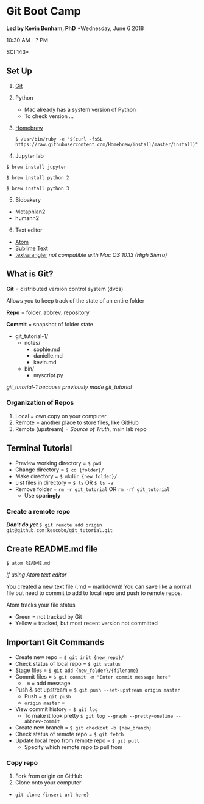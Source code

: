 # Git Boot Camp
**Led by Kevin Bonham, PhD**
*Wednesday, June 6 2018

10:30 AM - ? PM

SCI 143*

## Set Up

1. [Git](https://git-scm.com/)
2. Python
    * Mac already has a system version of Python
    * To check version ...
3. [Homebrew](brew.sh)

    `$ /usr/bin/ruby -e "$(curl -fsSL https://raw.githubusercontent.com/Homebrew/install/master/install)"`

4. Jupyter lab

  `$ brew install jupyter`

  `$ brew install python 2`

  `$ brew install python 3`

5. Biobakery
  * Metaphlan2
  * humann2
6. Text editor
  * [Atom](https://atom.io/)
  * [Sublime Text](https://www.sublimetext.com/)
  * [textwrangler](https://www.barebones.com/products/textwrangler/download.html) *not compatible with Mac OS 10.13 (High Sierra)*


## What is Git?
 **Git** = distributed version control system (dvcs)

 Allows you to keep track of the state of an entire folder

 **Repo** = folder, abbrev. repository

 **Commit** = snapshot of folder state

* git_tutorial-1/
  * notes/
    * sophie.md
    * danielle.md
    * kevin.md
  * bin/
    * myscript.py

_git_tutorial-1 because previously made git_tutorial_

### Organization of Repos
1. Local = own copy on your computer
2. Remote = another place to store files, like GitHub
3. Remote (upstream) = *Source of Truth*, main lab repo

## Terminal Tutorial
* Preview working directory = `$ pwd`
* Change directory = `$ cd {folder}/`
* Make directory  = `$ mkdir {new_folder}/`
* List files in directory = `$ ls` OR `$ ls -a`
* Remove folder = `rm -r git_tutorial` OR `rm -rf git_tutorial`
  * Use **sparingly**

### Create a remote repo
**_Don't do yet_**
`$ git remote add origin git@github.com:kescobo/git_tutorial.git`

## Create README.md file
`$ atom README.md`

*If using Atom text editor*

You created a new text file (.md = markdown)! You can save like a normal file but need to commit to add to local repo and push to remote repos.

Atom tracks your file status
* Green = not tracked by Git
* Yellow = tracked, but most recent version not committed

## Important Git Commands
* Create new repo = `$ git init {new_repo}/`
* Check status of local repo = `$ git status`
* Stage files = `$ git add {new_folder}/{filename}`
* Commit files = `$ git commit -m "Enter commit message here"`
    * `-m` = add message
* Push & set upstream = `$ git push --set-upstream origin master`
    * Push = `$ git push`
    * `origin master` = <remote repo name> <branch name>
* View commit history = `$ git log`
    * To make it look pretty `$ git log --graph --pretty=oneline --abbrev-commit`
* Create new branch = `$ git checkout -b {new_branch}`
* Check status of remote repo = `$ git fetch`
* Update local repo from remote repo = `$ git pull`
    * Specify which remote repo to pull from

### Copy repo
1. Fork from origin on GitHub
2. Clone onto your computer
  * `git clone {insert url here}`
